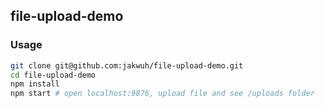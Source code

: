 ## file-upload-demo

### Usage

```bash
git clone git@github.com:jakwuh/file-upload-demo.git
cd file-upload-demo
npm install
npm start # open localhost:9876, upload file and see /uploads folder
```